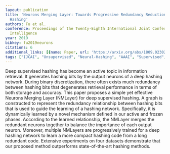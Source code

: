 ```yaml
---
layout: publication
title: 'Neurons Merging Layer: Towards Progressive Redundancy Reduction For Deep Supervised
  Hashing'
authors: Fu et al.
conference: Proceedings of the Twenty-Eighth International Joint Conference on Artificial
  Intelligence
year: 2019
bibkey: fu2019neurons
citations: 6
additional_links: [{name: Paper, url: 'https://arxiv.org/abs/1809.02302'}]
tags: ["IJCAI", "Unsupervised", "Neural-Hashing", "AAAI", "Supervised", "Hashing-Methods"]
---
```

Deep supervised hashing has become an active topic in information retrieval.
It generates hashing bits by the output neurons of a deep hashing network.
During binary discretization, there often exists much redundancy between
hashing bits that degenerates retrieval performance in terms of both storage
and accuracy. This paper proposes a simple yet effective Neurons Merging Layer
(NMLayer) for deep supervised hashing. A graph is constructed to represent the
redundancy relationship between hashing bits that is used to guide the learning
of a hashing network. Specifically, it is dynamically learned by a novel
mechanism defined in our active and frozen phases. According to the learned
relationship, the NMLayer merges the redundant neurons together to balance the
importance of each output neuron. Moreover, multiple NMLayers are progressively
trained for a deep hashing network to learn a more compact hashing code from a
long redundant code. Extensive experiments on four datasets demonstrate that
our proposed method outperforms state-of-the-art hashing methods.